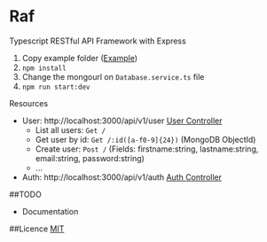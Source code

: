 # Raf
Typescript RESTful API Framework with Express

1. Copy example folder ([Example](https://github.com/marck1391/rest-api-framework/tree/master/example))
2. `npm install`
3. Change the mongourl on `Database.service.ts` file
4. `npm run start:dev`


Resources
- User: http://localhost:3000/api/v1/user [User Controller](https://github.com/marck1391/rest-api-framework/blob/master/example/src/Users.controller.ts)
  - List all users: `Get /`
  - Get user by id: `Get /:id([a-f0-9]{24})` (MongoDB ObjectId)
  - Create user: `Post /` (Fields: firstname:string, lastname:string, email:string, password:string)
  - ...
- Auth: http://localhost:3000/api/v1/auth [Auth Controller](https://github.com/marck1391/rest-api-framework/blob/master/example/src/Auth.controller.ts)


##TODO
- Documentation

##Licence
[MIT](https://github.com/marck1391/rest-api-framework/blob/master/LICENSE)
